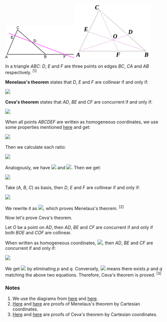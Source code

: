 <img src="diagrams/menelaus.png">

<img src="diagrams/ceva.png">

In a triangle *ABC*: *D*, *E* and *F* are three points on edges *BC*, *CA* and *AB* respectively. <sup>[1]</sup>

**Menelaus's theorem** states that *D*, *E* and *F* are collinear if and only if:

<img src="https://latex.codecogs.com/gif.latex?\frac{\overrightarrow{BD}}{\overrightarrow{CD}}\cdot\frac{\overrightarrow{CE}}{\overrightarrow{AE}}\cdot\frac{\overrightarrow{AF}}{\overrightarrow{BF}}=1">

**Ceva's theorem** states that *AD*, *BE* and *CF* are concurrent if and only if:

<img src="https://latex.codecogs.com/gif.latex?\frac{\overrightarrow{BD}}{\overrightarrow{CD}}\cdot\frac{\overrightarrow{CE}}{\overrightarrow{AE}}\cdot\frac{\overrightarrow{AF}}{\overrightarrow{BF}}=-1">

When all points *ABCDEF* are written as homogeneous coordinates, we use some properties mentioned [here](desargues.md#proof-by-homogeneous-coordinates) and get:

<img src="https://latex.codecogs.com/gif.latex?\begin{cases}D=gB+hC\\E=jC+kA\\F=mA+nB\end{cases}">

Then we calculate each ratio:

<img src="https://latex.codecogs.com/gif.latex?\frac{\overrightarrow{BD}}{\overrightarrow{CD}}=\frac{\frac{x_\text{B}}{z_\text{B}}-\frac{x_\text{D}}{z_\text{D}}}{\frac{x_\text{C}}{z_\text{C}}-\frac{x_\text{D}}{z_\text{D}}}=\frac{\frac{x_\text{B}}{z_\text{B}}-\frac{gx_\text{B}+hx_\text{C}}{gz_\text{B}+hz_\text{C}}}{\frac{x_\text{C}}{z_\text{C}}-\frac{gx_\text{B}+hx_\text{C}}{gz_\text{B}+hz_\text{C}}}=\dots=-\frac{hz_\text{C}}{gz_\text{B}}">

Analogously, we have <img src="https://latex.codecogs.com/gif.latex?\overrightarrow{CE}/\overrightarrow{AE}=-kz_\text{A}/jz_\text{C}"> and <img src="https://latex.codecogs.com/gif.latex?\overrightarrow{AF}/\overrightarrow{BF}=-nz_\text{B}/mz_\text{A}">. Then we get:

<img src="https://latex.codecogs.com/gif.latex?\frac{\overrightarrow{BD}}{\overrightarrow{CD}}\cdot\frac{\overrightarrow{CE}}{\overrightarrow{AE}}\cdot\frac{\overrightarrow{AF}}{\overrightarrow{BF}}=-\frac{hkn}{gjm}">

Take (*A*, *B*, *C*) as basis, then *D*, *E* and *F* are collinear if and only if:

<img src="https://latex.codecogs.com/gif.latex?\det\left[\begin{matrix}0&g&h\\k&0&j\\m&n&0\end{matrix}\right]=0">

We rewrite it as <img src="https://latex.codecogs.com/gif.latex?-hkn/gjm=1">, which proves Menelaus's theorem. <sup>[2]</sup>

Now let's prove Ceva's theorem.

Let *O* be a point on *AD*, then *AD*, *BE* and *CF* are concurrent if and only if both *BOE* and *COF* are collinear.

When written as homogeneous coordinates, <img src="https://latex.codecogs.com/gif.latex?O=pA+qD=pA+gqB+hqC">, then *AD*, *BE* and *CF* are concurrent if and only if:

<img src="https://latex.codecogs.com/gif.latex?\det\left[\begin{matrix}0&1&0\\p&gq&hq\\k&0&j\end{matrix}\right]=0\;\&\;\det\left[\begin{matrix}0&0&1\\p&gq&hq\\m&n&0\end{matrix}\right]=0">

We get <img src="https://latex.codecogs.com/gif.latex?hkn/gjm=1"> by eliminating *p* and *q*. Conversely, <img src="https://latex.codecogs.com/gif.latex?hkn/gjm=1"> means there exists *p* and *q* matching the above two equations. Therefore, Ceva's theorem is proved. <sup>[3]</sup>

### Notes

1. We use the diagrams from [here](https://en.wikipedia.org/wiki/Menelaus%27s_theorem) and [here](https://en.wikipedia.org/wiki/Ceva%27s_theorem).
2. [Here](projective/menelaus-c1.py) and [here](projective/menelaus-c2.py) are proofs of Menelaus's theorem by Cartesian coordinates.
3. [Here](projective/ceva-c1.py) and [here](projective/ceva-c2.py) are proofs of Ceva's theorem by Cartesian coordinates.